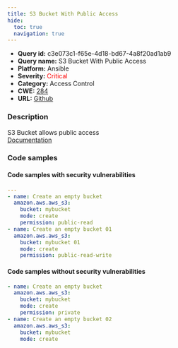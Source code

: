 ```yaml
---
title: S3 Bucket With Public Access
hide:
  toc: true
  navigation: true
---
```


<style>
  .highlight .hll {
    background-color: #ff171742;
  }
  .md-content {
    max-width: 1100px;
    margin: 0 auto;
  }
</style>

-   **Query id:** c3e073c1-f65e-4d18-bd67-4a8f20ad1ab9
-   **Query name:** S3 Bucket With Public Access
-   **Platform:** Ansible
-   **Severity:** <span style="color:#ff0000">Critical</span>
-   **Category:** Access Control
-   **CWE:** <a href="https://cwe.mitre.org/data/definitions/284.html" onclick="newWindowOpenerSafe(event, 'https://cwe.mitre.org/data/definitions/284.html')">284</a>
-   **URL:** [Github](https://github.com/Checkmarx/kics/tree/master/assets/queries/ansible/aws/s3_bucket_with_public_access)

### Description
S3 Bucket allows public access<br>
[Documentation](https://docs.ansible.com/ansible/latest/collections/amazon/aws/aws_s3_module.html#parameter-permission)

### Code samples
#### Code samples with security vulnerabilities
```yaml title="Positive test num. 1 - yaml file" hl_lines="11 6"
---
- name: Create an empty bucket
  amazon.aws.aws_s3:
    bucket: mybucket
    mode: create
    permission: public-read
- name: Create an empty bucket 01
  amazon.aws.aws_s3:
    bucket: mybucket 01
    mode: create
    permission: public-read-write

```


#### Code samples without security vulnerabilities
```yaml title="Negative test num. 1 - yaml file"
- name: Create an empty bucket
  amazon.aws.aws_s3:
    bucket: mybucket
    mode: create
    permission: private
- name: Create an empty bucket 02
  amazon.aws.aws_s3:
    bucket: mybucket
    mode: create

```
